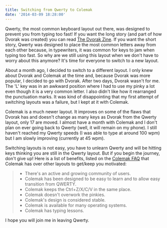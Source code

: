 ```yaml
---
title: Switching from Qwerty to Colemak
date: '2014-03-09 18:28:00'
---
```


Qwerty, the most common keyboard layout out there, was designed to prevent you from typing too fast!  If you want the long story (and part of how Dvorak was created) you can read [The Dvorak Zine](http://www.dvzine.org/zine/index.html).  If you want the short story, Qwerty was designed to place the most common letters away from each other because, in typewriters, it was common for keys to jam when typing too fast.  So why are we still using this layout when we don't have to worry about this anymore?  It's time for everyone to switch to a new layout.

About a month ago, I decided to switch to a different layout.  I only knew about Dvorak and Colemak at the time and, because Dvorak was more popular, I decided to go with Dvorak.  After two days, Dvorak wasn't for me.  The 'L' key was in an awkward position where I had to use my pinky a lot even though it is a very common letter.  I also didn't like how it rearranged the punctuation marks.  It was kind of disappointing that my first attempt of switching layouts was a failure, but I kept at it with Colemak.

Colemak is a much newer layout.  It improves on some of the flaws that Dvorak has and doesn't change as many keys as Dvorak from the Qwerty layout, only 17 are moved.  I almost have a month with Colemak and I don't plan on ever going back to Qwerty (well, it will remain on my phone).  I still haven't reached my Qwerty speeds (I was able to type at around 100 wpm) but I am slowly improving (currently at 45 wpm).

Switching layouts is not easy, you have to unlearn Qwerty and will be hitting keys thinking you are still in the Qwerty layout.  But if you begin the journey, don't give up!  Here is a list of benefits, listed on the [Colemak FAQ](http://colemak.com/wiki/index.php?title=FAQ) that Colemak has over other layouts to get/keep you motivated:

>* There's an active and growing community of users.
>* Colemak has been designed to be easy to learn and to allow easy transition from QWERTY.
>* Colemak keeps the Ctrl+Z/X/C/V in the same place.
>* Colemak doesn't overwork the pinkies.
>* Colemak's design is considered stable.
>* Colemak is available for many operating systems.
>* Colemak has typing lessons.

I hope you will join me in leaving Qwerty.
